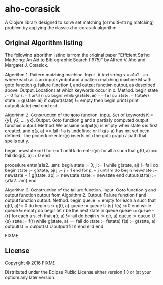 # aho-corasick

A Clojure library designed to solve set matching (or multi-string matching) problem by applying the classic aho-corasick algorithm.

## Original Algorithm listing

The following algorithm listing is from the original paper "Efficient String Mathcing: An Aid to Bibliographic Search (1975)" by Alfred V. Aho and Margaret J. Corasick.

Algorithm 1. Pattern matching machine.
Input. A text string x = a1a2...an where each ai is an input symbol and a pattern matching machine M with goto function g, failure function f, and output function output, as described above.
Output. Locations at which keywords occur in x.
Method.
  begin
    state := 0
    for i := 1 until n do
      begin
        while g(state, ai) == fail do state := f(state)
        state := g(state, ai)
        if output(state) != empty then
          begin
            print i
            print output(state)
          end
      end
  end

Algorithm 2. Construction of the goto function.
Input. Set of keywords K = {y1, y2, ..., yk}.
Output. Goto function g and a partially computed output function output.
Method. We assume output(s) is empty when state s is first created, and g(s, a) == fail if a is undefined or if g(s, a) has not yet been defined. The procedure enter(y) inserts into the goto graph a path that spells out y.

  begin
    newstate := 0
    for i := 1 until k do enter(yi)
    for all a such that g(0, a) == fail do g(0, a) := 0
  end

  procedure enter(a1a2...am):
  begin
    state := 0; j := 1
    while g(state, aj) != fail do
      begin
        state := g(state, aj)
        j := j + 1
      end
    for p := j until m do
      begin
        newstate := newstate + 1
        g(state, ap) := newstate
        state := newstate
      end
    output(state) := {a1a2...am}
  end

Algorithm 3. Construction of the failure function.
Input. Goto function g and output function output from Algorithm 2.
Output. Failure function f and output function output.
Method.
  begin
    queue := empty
    for each a such that g(0, a) != 0 do
      begin
        s := g(0, a)
        queue := queue U {s}
        f(s) := 0
      end
    while queue != empty do
      begin
        let r be the next state in queue
        queue := queue - {r}
        for each a such that g(r, a) != fail do
          begin
            s := g(r, a)
            queue := queue U {s}
            state := f(r)
            while g(state, a) == fail do state := f(state)
            f(s) := g(state, a)
            output(s) := output(s) U output(f(s))
          end
      end
  end

FIXME

## License

Copyright © 2016 FIXME

Distributed under the Eclipse Public License either version 1.0 or (at
your option) any later version.
